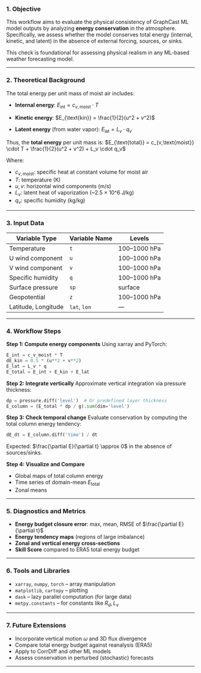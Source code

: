 ### **1. Objective**

This workflow aims to evaluate the physical consistency of GraphCast ML model outputs by analyzing **energy conservation** in the atmosphere. Specifically, we assess whether the model conserves total energy (internal, kinetic, and latent) in the absence of external forcing, sources, or sinks.

This check is foundational for assessing physical realism in any ML-based weather forecasting model.

---

### **2. Theoretical Background**

The total energy per unit mass of moist air includes:

* **Internal energy**:
  $E_{\text{int}} = c_{v,\text{moist}} \cdot T$

* **Kinetic energy**:
  $E_{\text{kin}} = \frac{1}{2}(u^2 + v^2)$

* **Latent energy** (from water vapor):
  $E_{\text{lat}} = L_v \cdot q_v$

Thus, the **total energy** per unit mass is:
$E_{\text{total}} = c_{v,\text{moist}} \cdot T + \frac{1}{2}(u^2 + v^2) + L_v \cdot q_v$

Where:

* $c_{v,\text{moist}}$: specific heat at constant volume for moist air
* $T$: temperature (K)
* $u, v$: horizontal wind components (m/s)
* $L_v$: latent heat of vaporization (\~2.5 × 10^6 J/kg)
* $q_v$: specific humidity (kg/kg)

---

### **3. Input Data**

| **Variable Type**   | **Variable Name** | **Levels**   |
| ------------------- | ----------------- | ------------ |
| Temperature         | `t`               | 100–1000 hPa |
| U wind component    | `u`               | 100–1000 hPa |
| V wind component    | `v`               | 100–1000 hPa |
| Specific humidity   | `q`               | 100–1000 hPa |
| Surface pressure    | `sp`              | surface      |
| Geopotential        | `z`               | 100–1000 hPa |
| Latitude, Longitude | `lat`, `lon`      | —            |

---

### **4. Workflow Steps**

**Step 1: Compute energy components**
Using xarray and PyTorch:

```python
E_int = c_v_moist * T
dE_kin = 0.5 * (u**2 + v**2)
E_lat = L_v * q
E_total = E_int + E_kin + E_lat
```

**Step 2: Integrate vertically**
Approximate vertical integration via pressure thickness:

```python
dp = pressure.diff('level')  # Or predefined layer thickness
E_column = (E_total * dp / g).sum(dim='level')
```

**Step 3: Check temporal change**
Evaluate conservation by computing the total column energy tendency:

```python
dE_dt = E_column.diff('time') / dt
```

Expected: $\frac{\partial E}{\partial t} \approx 0$ in the absence of sources/sinks.

**Step 4: Visualize and Compare**

* Global maps of total column energy
* Time series of domain-mean $E_{\text{total}}$
* Zonal means

---

### **5. Diagnostics and Metrics**

* **Energy budget closure error**: max, mean, RMSE of $\frac{\partial E}{\partial t}$
* **Energy tendency maps** (regions of large imbalance)
* **Zonal and vertical energy cross-sections**
* **Skill Score** compared to ERA5 total energy budget

---

### **6. Tools and Libraries**

* `xarray`, `numpy`, `torch` – array manipulation
* `matplotlib`, `cartopy` – plotting
* `dask` – lazy parallel computation (for large data)
* `metpy.constants` – for constants like $R_d, L_v$

---

### **7. Future Extensions**

* Incorporate vertical motion $\omega$ and 3D flux divergence
* Compare total energy budget against reanalysis (ERA5)
* Apply to CorrDiff and other ML models
* Assess conservation in perturbed (stochastic) forecasts

---
